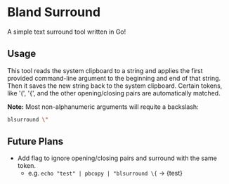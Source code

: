 # Bland Surround

A simple text surround tool written in Go!

## Usage 

This tool reads the system clipboard to a string and applies the first provided command-line argument to the beginning and end of that string. Then it saves the new string back to the system clipboard. Certain tokens, like '(', '{', and the other opening/closing pairs are automatically matched. 

**Note:** Most non-alphanumeric arguments will requite a backslash:
```bash
blsurround \"
```

## Future Plans

 - Add flag to ignore opening/closing pairs and surround with the same token.
     - e.g. `echo "test" | pbcopy | "blsurround \{` -> {test}
